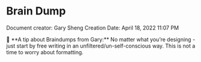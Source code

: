# Brain Dump

Document creator: Gary Sheng
Creation Date: April 18, 2022 11:07 PM

<aside>
🧠 **A tip about Braindumps from Gary:** No matter what you’re designing - just start by free writing in an unfiltered/un-self-conscious way. This is not a time to worry about formatting.

</aside>